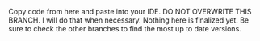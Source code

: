 Copy code from here and paste into your IDE. DO NOT OVERWRITE THIS BRANCH. I will do that when necessary.
Nothing here is finalized yet.
Be sure to check the other branches to find the most up to date versions.
